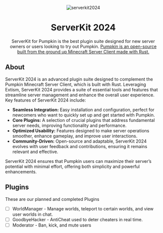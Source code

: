 <div align="center">

 ![serverkit2024](https://github.com/user-attachments/assets/98c7fc9f-6500-4a76-a5c2-009cedd290b3)

# ServerKit 2024
ServerKit for Pumpkin is the best plugin suite designed for new server owners or users looking to try out Pumpkin. [Pumpkin is an open-source built from the ground up Minecraft Server Client made with Rust.](https://github.com/Snowiiii/Pumpkin)

</div>

## About

ServerKit 2024 is an advanced plugin suite designed to complement the Pumpkin Minecraft Server Client, which is built with Rust. Leveraging Extism, ServerKit 2024 provides a suite of essential tools and features that streamline server management and enhance the overall user experience. Key features of ServerKit 2024 include:

- **Seamless Integration:** Easy installation and configuration, perfect for newcomers who want to quickly set up and get started with Pumpkin.
- **Core Plugins:** A selection of crucial plugins that address fundamental server needs, improving functionality and performance.
- **Optimized Usability:** Features designed to make server operations smoother, enhance gameplay, and improve user interactions.
- **Community-Driven:** Open-source and adaptable, ServerKit 2024 evolves with user feedback and contributions, ensuring it remains relevant and effective.

ServerKit 2024 ensures that Pumpkin users can maximize their server’s potential with minimal effort, offering both simplicity and powerful enhancements.

## Plugins
These are our planned and completed Plugins

- [ ] WorldManager - Manage worlds, teleport to certain worlds, and view user worlds in chat.
- [ ] GoodbyeHacker - AntiCheat used to deter cheaters in real time.
- [ ] Moderator - Ban, kick, and mute users

